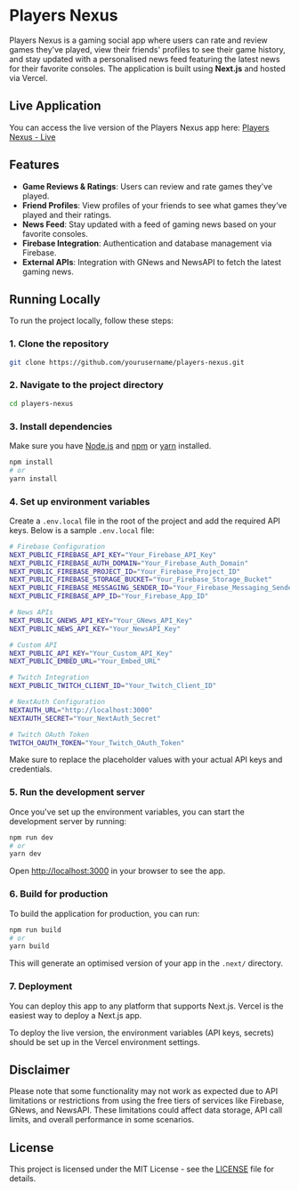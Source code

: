 # Players Nexus

Players Nexus is a gaming social app where users can rate and review games they've played, view their friends' profiles to see their game history, and stay updated with a personalised news feed featuring the latest news for their favorite consoles. The application is built using **Next.js** and hosted via Vercel.

## Live Application

You can access the live version of the Players Nexus app here:
[Players Nexus - Live](https://playersnexus.vercel.app)

## Features

- **Game Reviews & Ratings**: Users can review and rate games they've played.
- **Friend Profiles**: View profiles of your friends to see what games they’ve played and their ratings.
- **News Feed**: Stay updated with a feed of gaming news based on your favorite consoles.
- **Firebase Integration**: Authentication and database management via Firebase.
- **External APIs**: Integration with GNews and NewsAPI to fetch the latest gaming news.

## Running Locally

To run the project locally, follow these steps:

### 1. Clone the repository

```bash
git clone https://github.com/yourusername/players-nexus.git
```

### 2. Navigate to the project directory

```bash
cd players-nexus
```

### 3. Install dependencies

Make sure you have [Node.js](https://nodejs.org/) and [npm](https://www.npmjs.com/) or [yarn](https://yarnpkg.com/) installed.

```bash
npm install
# or
yarn install
```

### 4. Set up environment variables

Create a `.env.local` file in the root of the project and add the required API keys. Below is a sample `.env.local` file:

```bash
# Firebase Configuration
NEXT_PUBLIC_FIREBASE_API_KEY="Your_Firebase_API_Key"
NEXT_PUBLIC_FIREBASE_AUTH_DOMAIN="Your_Firebase_Auth_Domain"
NEXT_PUBLIC_FIREBASE_PROJECT_ID="Your_Firebase_Project_ID"
NEXT_PUBLIC_FIREBASE_STORAGE_BUCKET="Your_Firebase_Storage_Bucket"
NEXT_PUBLIC_FIREBASE_MESSAGING_SENDER_ID="Your_Firebase_Messaging_Sender_ID"
NEXT_PUBLIC_FIREBASE_APP_ID="Your_Firebase_App_ID"

# News APIs
NEXT_PUBLIC_GNEWS_API_KEY="Your_GNews_API_Key"
NEXT_PUBLIC_NEWS_API_KEY="Your_NewsAPI_Key"

# Custom API
NEXT_PUBLIC_API_KEY="Your_Custom_API_Key"
NEXT_PUBLIC_EMBED_URL="Your_Embed_URL"

# Twitch Integration
NEXT_PUBLIC_TWITCH_CLIENT_ID="Your_Twitch_Client_ID"

# NextAuth Configuration
NEXTAUTH_URL="http://localhost:3000"
NEXTAUTH_SECRET="Your_NextAuth_Secret"

# Twitch OAuth Token
TWITCH_OAUTH_TOKEN="Your_Twitch_OAuth_Token"
```

Make sure to replace the placeholder values with your actual API keys and credentials.

### 5. Run the development server

Once you've set up the environment variables, you can start the development server by running:

```bash
npm run dev
# or
yarn dev
```

Open [http://localhost:3000](http://localhost:3000) in your browser to see the app.

### 6. Build for production

To build the application for production, you can run:

```bash
npm run build
# or
yarn build
```

This will generate an optimised version of your app in the `.next/` directory.

### 7. Deployment

You can deploy this app to any platform that supports Next.js. Vercel is the easiest way to deploy a Next.js app.

To deploy the live version, the environment variables (API keys, secrets) should be set up in the Vercel environment settings.

## Disclaimer

Please note that some functionality may not work as expected due to API limitations or restrictions from using the free tiers of services like Firebase, GNews, and NewsAPI. These limitations could affect data storage, API call limits, and overall performance in some scenarios.

## License

This project is licensed under the MIT License - see the [LICENSE](LICENSE) file for details.
